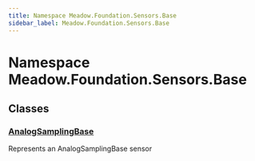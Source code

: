```yaml
---
title: Namespace Meadow.Foundation.Sensors.Base
sidebar_label: Meadow.Foundation.Sensors.Base
---
```

# Namespace Meadow.Foundation.Sensors.Base
## Classes
### [AnalogSamplingBase](../Meadow.Foundation.Sensors.Base/AnalogSamplingBase)
Represents an AnalogSamplingBase sensor
